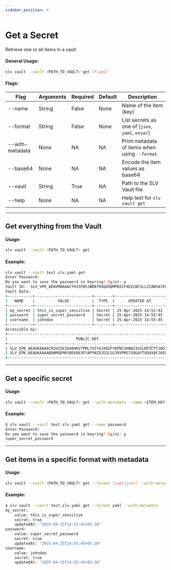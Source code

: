 ```yaml
---
sidebar_position: 4
---
```


# Get a Secret 
Retrieve one or all items in a vault.
#### General Usage:
```bash
slv vault --vault <PATH_TO_VAULT> get [flags]
```
#### Flags:
| Flag | Arguments | Required | Default | Description |
| -- | -- | -- | -- | -- |
| --name | String | False | None | Name of the item (key) |
| --format | String | False | None | List secrets as one of [`json`, `yaml`, `envar`] |
| --with-metadata | None | NA | NA | Print metadata of items when using `--format` |
| --base64 | None | NA | NA | Encode the item values as base64 |
| --vault | String | True | NA | Path to the SLV Vault file |
| --help | None | NA | NA | Help text for `slv vault get` |
---
## Get everything from the Vault
#### Usage:
```bash
slv vault --vault <PATH_TO_VAULT> get
```
#### Example:
```bash
slv vault --vault test.slv.yaml get
Enter Password: 
Do you want to save the password in keyring? (y/n): y
Vault ID:  SLV_VPK_AEAVMAAAACYH33FBSJWDB7R4QUGQMPBX2F4DZLWC5LLZIAWSA7EQPDEYEP7A6
Vault Data:
+-----------+-------------------------+--------+----------------------+
|   NAME    |          VALUE          |  TYPE  |      UPDATED AT      |
+-----------+-------------------------+--------+----------------------+
| my_secret | this_is_super_sensitive | Secret | 25-Apr-2025 14:52:42 |
| password  | super_secret_password   | Secret | 25-Apr-2025 14:55:45 |
| username  | johndoe                 | Secret | 25-Apr-2025 14:55:45 |
+-----------+-------------------------+--------+----------------------+
Accessible by:
+-----------------------------------------------------------------------+------+----------------------+
|                              PUBLIC KEY                               | TYPE |         NAME         |
+-----------------------------------------------------------------------+------+----------------------+
| SLV_EPK_AEAUKAAAACRIHZIK3U46HKV7PML7VIY4JXO2FYNTNCVKNN23U2LNTZCYTJQGY | Self | John Doe |
| SLV_EPK_AEAUKAAAABQHMUEM6YBE6D63FYAPYNZXJD3LSUJRVPMG7SOGAYTUQ4XAFJ6EQ | Root | root           |
+-----------------------------------------------------------------------+------+----------------------+
```
---
## Get a specific secret
#### Usage:
```bash
slv vault --vault <PATH_TO_VAULT> get --with-metadata --name <ITEM_KEY>
```
#### Example:
```bash
$ slv vault --vault test.slv.yaml get --name password
Enter Password: 
Do you want to save the password in keyring? (y/n): y
super_secret_password
```
---
## Get items in a specific format with metadata
#### Usage:
```bash
slv vault --vault <PATH_TO_VAULT> get --format [yaml/json] --with-metadata
```
#### Example:
```bash
$ slv vault --vault test.slv.yaml get --format yaml --with-metadata
my_secret:
    value: this_is_super_sensitive
    secret: true
    updatedAt: "2025-04-25T14:52:42+05:30"
password:
    value: super_secret_password
    secret: true
    updatedAt: "2025-04-25T14:55:45+05:30"
username:
    value: johndoe
    secret: true
    updatedAt: "2025-04-25T14:55:45+05:30"
```

